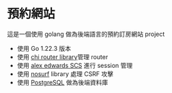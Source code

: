 # 預約網站

這是一個使用 golang 做為後端語言的預約訂房網站 project

- 使用 Go 1.22.3 版本
- 使用 [chi router library](github.com/go-chi/chi/v5)管理 router
- 使用 [alex edwards SCS](github.com/alexedwards/scs/v2) 進行 session 管理
- 使用 [nosurf](github.com/justinas/nosurf) library 處理 CSRF 攻擊
- 使用 [PostgreSQL](https://www.postgresql.org/) 做為後端資料庫
